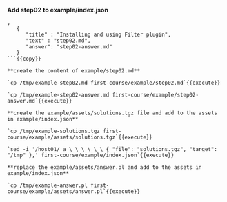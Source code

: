 
**Add step02 to example/index.json**

```
,
   {
      "title" : "Installing and using Filter plugin",
      "text" : "step02.md",
      "answer": "step02-answer.md"
   }
```{{copy}}

**create the content of example/step02.md**

`cp /tmp/example-step02.md first-course/example/step02.md`{{execute}}

`cp /tmp/example-step02-answer.md first-course/example/step02-answer.md`{{execute}}

**create the example/assets/solutions.tgz file and add to the assets in example/index.json**

`cp /tmp/example-solutions.tgz first-course/example/assets/solutions.tgz`{{execute}}

`sed -i '/host01/ a \ \ \ \ \ \ { "file": "solutions.tgz", "target": "/tmp" },' first-course/example/index.json`{{execute}}

**replace the example/assets/answer.pl and add to the assets in example/index.json**

`cp /tmp/example-answer.pl first-course/example/assets/answer.pl`{{execute}}